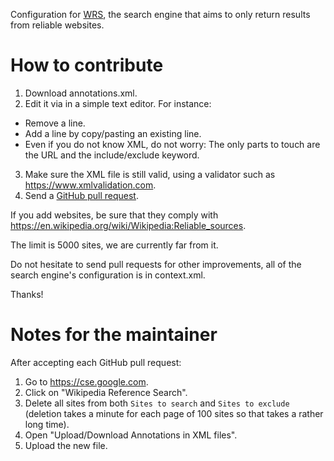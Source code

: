 Configuration for [WRS](https://en.wikipedia.org/wiki/User:Syced/Wikipedia_Reference_Search), the search engine that aims to only return results from reliable websites.

# How to contribute

1. Download annotations.xml.
2. Edit it via in a simple text editor. For instance:
  - Remove a line.
  - Add a line by copy/pasting an existing line.
  - Even if you do not know XML, do not worry: The only parts to touch are the URL and the include/exclude keyword.
3. Make sure the XML file is still valid, using a validator such as https://www.xmlvalidation.com.
4. Send a [GitHub pull request](https://help.github.com/en/articles/creating-a-pull-request).

If you add websites, be sure that they comply with https://en.wikipedia.org/wiki/Wikipedia:Reliable_sources.

The limit is 5000 sites, we are currently far from it.

Do not hesitate to send pull requests for other improvements, all of the search engine's configuration is in context.xml.

Thanks!

# Notes for the maintainer
After accepting each GitHub pull request:

1. Go to https://cse.google.com.
2. Click on "Wikipedia Reference Search".
3. Delete all sites from both `Sites to search` and `Sites to exclude` (deletion takes a minute for each page of 100 sites so that takes a rather long time).
4. Open "Upload/Download Annotations in XML files".
5. Upload the new file.
